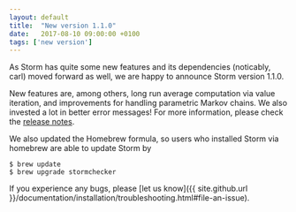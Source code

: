 ```yaml
---
layout: default
title:  "New version 1.1.0"
date:   2017-08-10 09:00:00 +0100
tags: ['new version']
---
```


As Storm has quite some new features and its dependencies (noticably, carl) moved forward as well, we are happy to announce Storm version 1.1.0.
<!--more-->

New features are, among others, long run average computation via value iteration, and improvements for handling parametric Markov chains. We also invested a lot in better error messages!
For more information, please check the [release notes](https://github.com/moves-rwth/storm/releases/tag/1.1.0).

We also updated the Homebrew formula, so users who installed Storm via homebrew are able to update Storm by

```console
$ brew update
$ brew upgrade stormchecker
```

If you experience any bugs, please [let us know]({{ site.github.url }}/documentation/installation/troubleshooting.html#file-an-issue).
